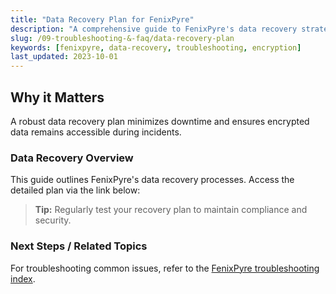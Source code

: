 ```yaml
---
title: "Data Recovery Plan for FenixPyre"
description: "A comprehensive guide to FenixPyre's data recovery strategies to ensure data accessibility and security."
slug: /09-troubleshooting-&-faq/data-recovery-plan
keywords: [fenixpyre, data-recovery, troubleshooting, encryption]
last_updated: 2023-10-01
---
```


## Why it Matters
A robust data recovery plan minimizes downtime and ensures encrypted data remains accessible during incidents.

### Data Recovery Overview

This guide outlines FenixPyre's data recovery processes. Access the detailed plan via the link below:

<!-- VIDEO: ./media/09-troubleshooting-&-faq/recovery-guide.mp4 | Alt: FenixPyre data recovery walkthrough | Duration: 45s -->

> **Tip:** Regularly test your recovery plan to maintain compliance and security.

### Next Steps / Related Topics
For troubleshooting common issues, refer to the [FenixPyre troubleshooting index](/09-troubleshooting-&-faq/index.md).
